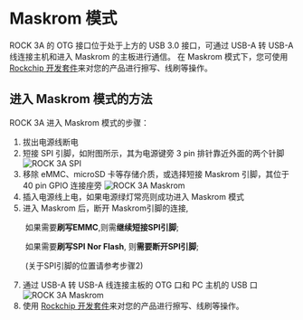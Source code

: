 # Maskrom 模式

ROCK 3A 的 OTG 接口位于处于上方的 USB 3.0 接口，可通过 USB-A 转 USB-A 线连接主机和进入 Maskrom 的主板进行通信。
在 Maskrom 模式下，您可使用 [Rockchip 开发套件](/general-tutorial/rksdk)来对您的产品进行擦写、线刷等操作。

## 进入 Maskrom 模式的方法

ROCK 3A 进入 Maskrom 模式的步骤：

1. 拔出电源线断电
2. 短接 SPI 引脚，如附图所示，其为电源键旁 3 pin 排针靠近外面的两个针脚
   ![ROCK 3A SPI](/img/rock3/3a/rock3a-spi.webp)
3. 移除 eMMC、microSD 卡等存储介质，或选择短接 Maskrom 引脚，其位于 40 pin GPIO 连接座旁
   ![ROCK 3A Maskrom](/img/rock3/3a/rock3a-maskrom.webp)
4. 插入电源线上电，如果电源绿灯常亮则成功进入 Maskrom 模式
5. 进入 Maskrom 后，断开 Maskrom引脚的连接,

&emsp;&emsp;如果需要**刷写EMMC**,则需**继续短接SPI引脚**;

&emsp;&emsp;如果需要**刷写SPI Nor Flash**, 则**需要断开SPI引脚**;

&emsp;&emsp;(关于SPI引脚的位置请参考步骤2)

7. 通过 USB-A 转 USB-A 线连接主板的 OTG 口和 PC 主机的 USB 口
   ![ROCK 3A Maskrom](/img/rock3/3a/rock3a-maskrom-otg.webp)
8. 使用 [Rockchip 开发套件](/general-tutorial/rksdk)来对您的产品进行擦写、线刷等操作。
